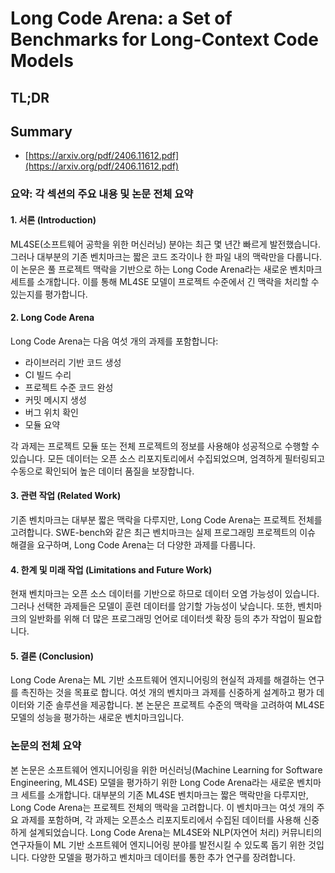# Long Code Arena: a Set of Benchmarks for Long-Context Code Models
## TL;DR
## Summary
- [https://arxiv.org/pdf/2406.11612.pdf](https://arxiv.org/pdf/2406.11612.pdf)

### 요약: 각 섹션의 주요 내용 및 논문 전체 요약

#### 1. 서론 (Introduction)
ML4SE(소프트웨어 공학을 위한 머신러닝) 분야는 최근 몇 년간 빠르게 발전했습니다. 그러나 대부분의 기존 벤치마크는 짧은 코드 조각이나 한 파일 내의 맥락만을 다룹니다. 이 논문은 풀 프로젝트 맥락을 기반으로 하는 Long Code Arena라는 새로운 벤치마크 세트를 소개합니다. 이를 통해 ML4SE 모델이 프로젝트 수준에서 긴 맥락을 처리할 수 있는지를 평가합니다.

#### 2. Long Code Arena
Long Code Arena는 다음 여섯 개의 과제를 포함합니다: 
- 라이브러리 기반 코드 생성
- CI 빌드 수리
- 프로젝트 수준 코드 완성
- 커밋 메시지 생성
- 버그 위치 확인
- 모듈 요약

각 과제는 프로젝트 모듈 또는 전체 프로젝트의 정보를 사용해야 성공적으로 수행할 수 있습니다. 모든 데이터는 오픈 소스 리포지토리에서 수집되었으며, 엄격하게 필터링되고 수동으로 확인되어 높은 데이터 품질을 보장합니다.

#### 3. 관련 작업 (Related Work)
기존 벤치마크는 대부분 짧은 맥락을 다루지만, Long Code Arena는 프로젝트 전체를 고려합니다. SWE-bench와 같은 최근 벤치마크는 실제 프로그래밍 프로젝트의 이슈 해결을 요구하며, Long Code Arena는 더 다양한 과제를 다룹니다.

#### 4. 한계 및 미래 작업 (Limitations and Future Work)
현재 벤치마크는 오픈 소스 데이터를 기반으로 하므로 데이터 오염 가능성이 있습니다. 그러나 선택한 과제들은 모델이 훈련 데이터를 암기할 가능성이 낮습니다. 또한, 벤치마크의 일반화를 위해 더 많은 프로그래밍 언어로 데이터셋 확장 등의 추가 작업이 필요합니다.

#### 5. 결론 (Conclusion)
Long Code Arena는 ML 기반 소프트웨어 엔지니어링의 현실적 과제를 해결하는 연구를 촉진하는 것을 목표로 합니다. 여섯 개의 벤치마크 과제를 신중하게 설계하고 평가 데이터와 기준 솔루션을 제공합니다. 본 논문은 프로젝트 수준의 맥락을 고려하여 ML4SE 모델의 성능을 평가하는 새로운 벤치마크입니다.

### 논문의 전체 요약
본 논문은 소프트웨어 엔지니어링을 위한 머신러닝(Machine Learning for Software Engineering, ML4SE) 모델을 평가하기 위한 Long Code Arena라는 새로운 벤치마크 세트를 소개합니다. 대부분의 기존 ML4SE 벤치마크는 짧은 맥락만을 다루지만, Long Code Arena는 프로젝트 전체의 맥락을 고려합니다. 이 벤치마크는 여섯 개의 주요 과제를 포함하며, 각 과제는 오픈소스 리포지토리에서 수집된 데이터를 사용해 신중하게 설계되었습니다. Long Code Arena는 ML4SE와 NLP(자연어 처리) 커뮤니티의 연구자들이 ML 기반 소프트웨어 엔지니어링 분야를 발전시킬 수 있도록 돕기 위한 것입니다. 다양한 모델을 평가하고 벤치마크 데이터를 통한 추가 연구를 장려합니다.